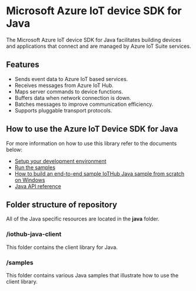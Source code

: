# Microsoft Azure IoT device SDK for Java

The Microsoft Azure IoT device SDK for Java facilitates building devices and applications that connect and are managed by Azure IoT Suite services.

## Features

 * Sends event data to Azure IoT based services.
 * Receives messages from Azure IoT Hub.
 * Maps server commands to device functions.
 * Buffers data when network connection is down.
 * Batches messages to improve communication efficiency.
 * Supports pluggable transport protocols.

## How to use the Azure IoT Device SDK for Java

For more information on how to use this library refer to the documents below:
- [Setup your development environment][devbox-setup]
- [Run the samples][run-java-sample]
- [How to build an end-to-end sample IoTHub Java sample from scratch on Windows][how-to-build-a-java-app-from-scratch]
- [Java API reference][java-api-reference]


## Folder structure of repository

All of the Java specific resources are located in the **java** folder.

### /iothub-java-client

This folder contains the client library for Java.

### /samples

This folder contains various Java samples that illustrate how to use the client library.

[devbox-setup]: ../doc/java-devbox-setup.md
[run-java-sample]: ./samples/
[how-to-build-a-java-app-from-scratch]: https://azure.microsoft.com/documentation/articles/iot-hub-java-java-getstarted/
[java-api-reference]: http://azure.github.io/azure-iot-sdks/java/device/api_reference/index.html